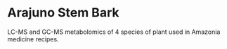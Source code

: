 # Arajuno Stem Bark
LC-MS and GC-MS metabolomics of 4 species of plant used in Amazonia medicine recipes.
